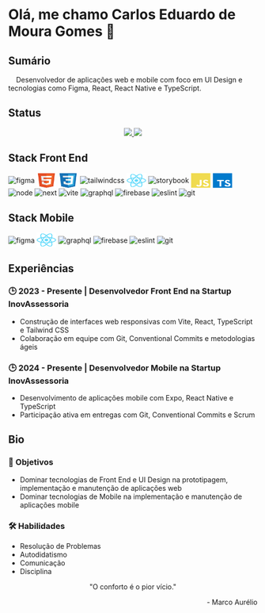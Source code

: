 # Olá, me chamo Carlos Eduardo de Moura Gomes 👋
## Sumário
<p>&nbsp;&nbsp;&nbsp;&nbsp;Desenvolvedor de aplicações web e mobile com foco em UI Design e tecnologias como Figma, React, React Native e TypeScript.</p>

## Status
<div align="center">
  <a href="https://github.com/cemgthedev">
    <img height="160em" src="https://github-readme-stats.vercel.app/api?username=cemgthedev&show_icons=true&icon_color=00ffff&title_color=00ffff&text_color=ffffff&bg_color=000000&show_border=true&include_all_commits=true"/>
    <img height="160em" src="https://github-readme-stats.vercel.app/api/top-langs/?username=cemgthedev&layout=compact&langs_count=7&show_border=true&title_color=00ffff&text_color=ffffff&bg_color=000000"/>
  </a>
</div>

## Stack Front End
<div style="display: inline_block">
  <img align="center" title="Figma" alt="figma" height="30" width="40" src="https://cdn.jsdelivr.net/gh/devicons/devicon/icons/figma/figma-original.svg" />       
  <img align="center" title="HTML" alt="html" height="30" width="40" src="https://raw.githubusercontent.com/devicons/devicon/master/icons/html5/html5-original.svg" />
  <img align="center" title="CSS" alt="css" height="30" width="40" src="https://raw.githubusercontent.com/devicons/devicon/master/icons/css3/css3-original.svg" />
  <img align="center" title="Tailwindcss" alt="tailwindcss" height="30" width="40" src="https://cdn.jsdelivr.net/gh/devicons/devicon@latest/icons/tailwindcss/tailwindcss-original.svg" /> 
  <img align="center" title="React" alt="react" height="30" width="40" src="https://raw.githubusercontent.com/devicons/devicon/master/icons/react/react-original.svg" />
  <img align="center" title="Storybook" alt="storybook" height="30" width="40" src="https://cdn.jsdelivr.net/gh/devicons/devicon/icons/storybook/storybook-original.svg" />        
  <img align="center" title="JavaScript" alt="javascript" height="30" width="40" src="https://raw.githubusercontent.com/devicons/devicon/master/icons/javascript/javascript-plain.svg" />
  <img align="center" title="TypeScript" alt="typescript" height="30" width="40" src="https://raw.githubusercontent.com/devicons/devicon/master/icons/typescript/typescript-plain.svg" />
  <img align="center" title="Node" alt="node" height="30" width="40" src="https://cdn.jsdelivr.net/gh/devicons/devicon@latest/icons/nodejs/nodejs-plain.svg" />
  <img align="center" title="Next" alt="next" height="30" width="40" src="https://cdn.jsdelivr.net/gh/devicons/devicon/icons/nextjs/nextjs-original.svg" />      
  <img align="center" title="Vite" alt="vite" height="30" width="40" src="https://cdn.jsdelivr.net/gh/devicons/devicon@latest/icons/vitejs/vitejs-original.svg" />
  <img align="center" title="GraphQL" alt="graphql" height="30" width="40" src="https://cdn.jsdelivr.net/gh/devicons/devicon@latest/icons/graphql/graphql-plain.svg" />
  <img align="center" title="Firebase" alt="firebase" height="30" width="40" src="https://cdn.jsdelivr.net/gh/devicons/devicon@latest/icons/firebase/firebase-plain.svg" />
  <img align="center" title="ESLint" alt="eslint" height="30" width="40" src="https://cdn.jsdelivr.net/gh/devicons/devicon/icons/eslint/eslint-original.svg" />        
  <img align="center" title="Git" alt="git" height="30" width="40" src="https://cdn.jsdelivr.net/gh/devicons/devicon/icons/git/git-original.svg" />
</div>

## Stack Mobile
<div style="display: inline_block">
  <img align="center" title="Figma" alt="figma" height="30" width="40" src="https://cdn.jsdelivr.net/gh/devicons/devicon/icons/figma/figma-original.svg" />   
  <img align="center" title="React Native" alt="reactnative" height="30" width="40" src="https://raw.githubusercontent.com/devicons/devicon/master/icons/react/react-original.svg" />
  <img align="center" title="GraphQL" alt="graphql" height="30" width="40" src="https://cdn.jsdelivr.net/gh/devicons/devicon@latest/icons/graphql/graphql-plain.svg" />        
  <img align="center" title="Firebase" alt="firebase" height="30" width="40" src="https://cdn.jsdelivr.net/gh/devicons/devicon@latest/icons/firebase/firebase-plain.svg" /> 
  <img align="center" title="ESLint" alt="eslint" height="30" width="40" src="https://cdn.jsdelivr.net/gh/devicons/devicon/icons/eslint/eslint-original.svg" />
  <img align="center" title="Git" alt="git" height="30" width="40" src="https://cdn.jsdelivr.net/gh/devicons/devicon/icons/git/git-original.svg" />
</div>

## Experiências
<div style="display: inline_block">
  <h3>🕒 2023 - Presente | Desenvolvedor Front End na Startup InovAssessoria</h3>
  <ul>
    <li>Construção de interfaces web responsivas com Vite, React, TypeScript e Tailwind CSS</li>
    <li>Colaboração em equipe com Git, Conventional Commits e metodologias ágeis</li>
  </ul>
  <h3>🕒 2024 - Presente | Desenvolvedor Mobile na Startup InovAssessoria</h3>
  <ul>
    <li>Desenvolvimento de aplicações mobile com Expo, React Native e TypeScript</li>
    <li>Participação ativa em entregas com Git, Conventional Commits e Scrum</li>
  </ul>
</div>
  
## Bio
<div style="display: inline_block">
  <h3>🎯 Objetivos</h3>
  <ul>
    <li>Dominar tecnologias de Front End e UI Design na prototipagem, implementação e manutenção de aplicações web</li>
    <li>Dominar tecnologias de Mobile na implementação e manutenção de aplicações mobile</li>
  </ul>
  <h3>🛠️ Habilidades</h3>
  <ul>
    <li>Resolução de Problemas</li>
    <li>Autodidatismo</li>
    <li>Comunicação</li>
    <li>Disciplina</li>
  </ul>
</div>

<div>
  <p align="center">"O conforto é o pior vício."</p>
  <p align="end">- Marco Aurélio</p>
</div>
